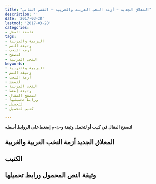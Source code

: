 ```yaml
---
title: "المعلاق الجديد – أزمة النخب العربية والغربية – القسم الثاني"
description: ''
date: '2017-03-28'
lastmod: '2017-03-28'
categories:
- فلسفة العقل
tags:
- العربية والغربية
- وثيقة النص
- أزمة النخب
- لتصفح
- النخب العربية
keywords:
- العربية والغربية
- وثيقة النص
- أزمة النخب
- لتصفح
- النخب العربية
- وثيقة إضغط
- لتصفح المقال
- ورابط تحميلها
- لتحميل
- كتيب لتحميل

---
```

**لتصفح المقال في كتيب أو لتحميل وثيقة و-ن-م إضغط على الروابط أسفله**

## المعلاق الجديد أزمة النخب العربية والغربية

## الكتيب

## وثيقة النص المحمول ورابط تحميلها

###